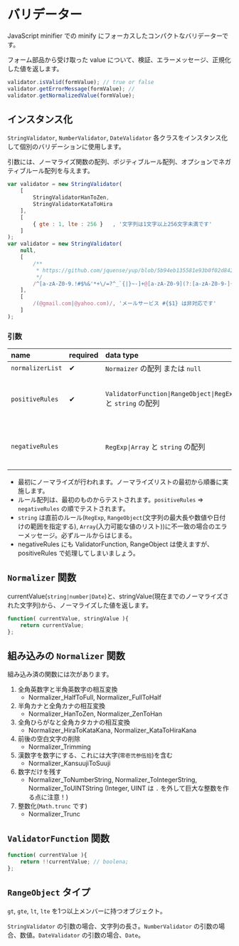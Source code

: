 # バリデーター

JavaScript minifier での minify にフォーカスしたコンパクトなバリデーターです。

フォーム部品から受け取った value について、検証、エラーメッセージ、正規化した値を返します。

~~~js
validator.isValid(formValue); // true or false
validator.getErrorMessage(formValue); // 
validator.getNormalizedValue(formValue);
~~~

## インスタンス化

`StringValidator`, `NumberValidator`, `DateValidator` 各クラスをインスタンス化して個別のバリデーションに使用します。

引数には、ノーマライズ関数の配列、ポジティブルール配列、オプションでネガティブルール配列を与えます。

~~~js
var validator = new StringValidator(
    [
        StringValidatorHanToZen,
        StringValidatorKataToHira
    ],
    [
        { gte : 1, lte : 256 }   , '文字列は1文字以上256文字未満です'
    ]
);
var validator = new StringValidator(
    null,
    [
        /**
         * https://github.com/jquense/yup/blob/5b94eb135581e93b0f02d842885f9f97e8010bb2/src/string.ts#L20
         */
        /^[a-zA-Z0-9.!#$%&'*+\/=?^_`{|}~-]+@[a-zA-Z0-9](?:[a-zA-Z0-9-]{0,61}[a-zA-Z0-9])?(?:\.[a-zA-Z0-9](?:[a-zA-Z0-9-]{0,61}[a-zA-Z0-9])?)*$/, '有効なEmailではありません'
    ],
    [
        /(@gmail.com|@yahoo.com)/, 'メールサービス #{$1} は非対応です'
    ]
);
~~~
### 引数

| name             | required | data type                                                          | deacription                                                                                                 |
|:-----------------|:---------|:-------------------------------------------------------------------|:------------------------------------------------------------------------------------------------------------|
| `normalizerList` | ✔       | `Normaizer` の配列 または `null`                                   |                                                                                                             |
| `positiveRules`  | ✔       | `ValidatorFunction\|RangeObject\|RegExp\|Array` と `string` の配列 | RegExp は `regExp.exec(currentValue) != null` で valid. Array は `0<=array.indexOf(currentValue)` で valid. |
| `negativeRules`  |          | `RegExp\|Array` と `string` の配列                                 | 上記の場合 invalid. RegExp では続くエラー文字列に `#{$1}` ... `#{$n}` を含めると `match` に置き換えます。   |

* 最初にノーマライズが行われます。ノーマライズリストの最初から順番に実施します。
* ルール配列は、最初のものからテストされます。`positiveRules` ⇒ `negativeRules` の順でテストされます。
* `string` は直前のルール(`RegExp`, `RangeObject`(文字列の最大長や数値や日付けの範囲を指定する), `Array`(入力可能な値のリスト))に不一致の場合のエラーメッセージ。必ずルールからはじまる。
* negativeRules にも ValidatorFunction, RangeObject は使えますが、positiveRules で処理してしまいましょう。

## `Normalizer` 関数

currentValue(`string|number|Date`)と、stringValue(現在までのノーマライズされた文字列)から、ノーマライズした値を返します。

~~~js
function( currentValue, stringValue ){
    return currentValue;
};
~~~

## 組み込みの `Normalizer` 関数

組み込み済の関数には次があります。

1. 全角英数字と半角英数字の相互変換
   * Normalizer_HalfToFull, Normalizer_FullToHalf
2. 半角カナと全角カナの相互変換
   * Normalizer_HanToZen, Normalizer_ZenToHan
3. 全角ひらがなと全角カタカナの相互変換
   * Normalizer_HiraToKataKana, Normalizer_KataToHiraKana
4. 前後の空白文字の削除
   * Normalizer_Trimming
5. 漢数字を数字にする、これには大字(`零壱弐参伍拾`)を含む
   * Normalizer_KansuujiToSuuji
6. 数字だけを残す
   * Normalizer_ToNumberString, Normalizer_ToIntegerString, Normalizer_ToUINTString (Integer, UINT は `.` を外して巨大な整数を作る点に注意！)
7. 整数化(`Math.trunc` です)
   * Normalizer_Trunc

## `ValidatorFunction` 関数

~~~js
function( currentValue ){
    return !!currentValue; // boolena;
};
~~~

## `RangeObject` タイプ

`gt`, `gte`, `lt`, `lte` を1つ以上メンバーに持つオブジェクト。

`StringValidator` の引数の場合、文字列の長さ。`NumberValidator` の引数の場合、数値。`DateValidator` の引数の場合、`Date`。
